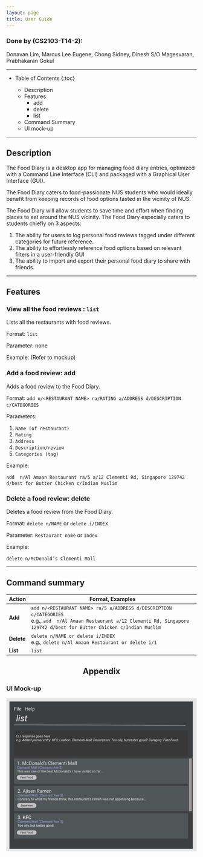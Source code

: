```yaml
---
layout: page
title: User Guide
---
```


###  Done by (CS2103-T14-2):
Donavan Lim, Marcus Lee Eugene, Chong Sidney, Dinesh S/O Magesvaran, Prabhakaran Gokul

---

* Table of Contents
{:toc}
  
    * Description
    * Features
        * add
        * delete
        * list
    * Command Summary
    * UI mock-up
    
--------------------------------------------------------------------------------------------------------------------
## Description

The Food Diary is a desktop app for managing food diary entries, optimized with a Command Line Interface (CLI) and packaged with a Graphical User Interface (GUI).

The Food Diary caters to food-passionate NUS students who would ideally benefit from keeping records of food options tasted in the vicinity of NUS.

The Food Diary will allow students to save time and effort when finding places to 
eat around the NUS vicinity. The Food Diary especially caters to students chiefly on 3 aspects:
1. The ability for users to log personal food reviews tagged under different categories for future reference.
2. The ability to effortlessly reference food options based on relevant filters in a user-friendly GUI
3. The ability to import and export their personal food diary to share with friends.

--------------------------------------------------------------------------------------------------------------------

## Features

### View all the food reviews : `list`

Lists all the restaurants with food reviews.

Format: `list`

Parameter: none

Example:
(Refer to mockup)

### Add a food review: add

Adds a food review to the Food Diary.

Format: `add n/<RESTAURANT NAME> ra/RATING a/ADDRESS d/DESCRIPTION c/CATEGORIES`   
    
Parameters:
    
   1. `Name (of restaurant)`
   2. `Rating`  
   3. `Address`
   4. `Description/review`
   5. `Categories (tag)`

Example:
    
    add  n/Al Amaan Restaurant ra/5 a/12 Clementi Rd, Singapore 129742 d/best for Butter Chicken c/Indian Muslim 
    
    
### Delete a food review: delete
    
Deletes a food review from the Food Diary.

Format: `delete n/NAME` or `delete i/INDEX`

Parameter: `Restaurant name` or `Index`
   
Example:
   
    delete n/McDonald’s Clementi Mall

-------------------------------------------------------------------------------------

## Command summary

Action | Format, Examples
--------|------------------
**Add** | `add n/<RESTAURANT NAME> ra/5 a/ADDRESS d/DESCRIPTION c/CATEGORIES` <br> e.g., `add  n/Al Amaan Restaurant a/12 Clementi Rd, Singapore 129742 d/best for Butter Chicken c/Indian Muslim`
**Delete** | `delete n/NAME or delete i/INDEX` <br> e.g., `delete n/Al Amaan Restaurant or delete i/1`
**List** | `list`

## <center> Appendix </center> 

### UI Mock-up 

![Ui Mock-up](images/Ui.png)
